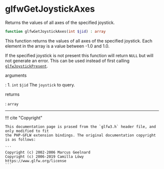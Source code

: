 # glfwGetJoystickAxes
Returns the values of all axes of the specified joystick.

```php
function glfwGetJoystickAxes(int $jid) : array
```

This function returns the values of all axes of the specified joystick.
Each element in the array is a value between -1.0 and 1.0.

If the specified joystick is not present this function will return `NULL`
but will not generate an error. This can be used instead of first calling
[`glfwJoystickPresent`](/API/GLFW/glfwJoystickPresent.html).

arguments

:    1. `int` `$jid` The `joystick` to query.

returns

:    `array` 

---
     

!!! cite "Copyright"

    This documentation page is prased from the `glfw3.h` header file, and only modified to fit 
    the PHP-GFLW extension bindings. The original documentation copyright is as follows:

    ```
    Copyright (c) 2002-2006 Marcus Geelnard
    Copyright (c) 2006-2019 Camilla Löwy
    https://www.glfw.org/license
    ```